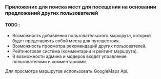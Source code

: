 ### Приложение для поиска мест для посещения на основании предложений других пользователей
#### TODO : 
* Возможность добавления пользовательского маршрута, который будет представлять собой места для путешествия.
* Возможность просмотра рекомендаций других пользователей.
* Рейтиноговая система (комментарии и рейтинг маршрута).
* В возможности админа и модеров входят управление пользователями и комментариями.

Для просмотра маршрутов использовать GoogleMaps Api.
